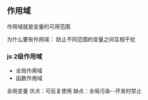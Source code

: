 ## 作用域
作用域就是变量的可用范围

为什么要有作用域：
防止不同范围的变量之间互相干扰


### js 2级作用域
- 全局作用域
- 函数作用域


全局变量
优点：可反复使用
缺点：全局污染--开发时禁止